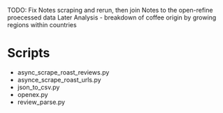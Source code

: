 

TODO: 
Fix Notes scraping and rerun, then join Notes to the open-refine proecessed data
Later Analysis - breakdown of coffee origin by growing regions within countries


# Scripts
* async_scrape_roast_reviews.py
* asynce_scrape_roast_urls.py
* json_to_csv.py
* openex.py
* review_parse.py